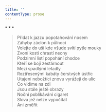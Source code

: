 ```yaml
---
title: ''
contentType: prose
---
```


\* \* \*

> Přidat k jazzu popotahování nosem  
> Záhyby záclon k půlnoci  
> Volejte do uší kde všude svítí pytle mouky  
> Zvoní kosti chrastí neony  
> Podzimní listí popohání chodce  
> Kteří se bojí zestárnout  
> Mezi spadlými letadly  
> Roztřesenými kabáty čerstvých ústřic  
> Utajení nebožtíci znovu vyrážejí do ulic  
> Co vidíme na zdi  
> Jsou stále ještě obrazy  
> Noční poblikávání cigaret  
> Slova jež nelze vypočítat  
> Ani změřit
